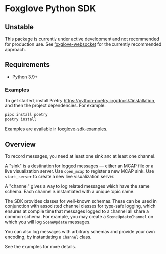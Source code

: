 # Foxglove Python SDK

## Unstable

This package is currently under active development and not recommended for production use. See [foxglove-websocket](https://github.com/foxglove/ws-protocol/tree/main/python) for the currently recommended approach.

## Requirements

- Python 3.9+

### Examples

To get started, install Poetry https://python-poetry.org/docs/#installation, and then the project dependencies. For example:

```sh
pipx install poetry
poetry install
```

Examples are available in [foxglove-sdk-examples](https://github.com/foxglove/foxglove-sdk/tree/main/python/foxglove-sdk-examples).

## Overview

To record messages, you need at least one sink and at least one channel.

A "sink" is a destination for logged messages — either an MCAP file or a live visualization server.
Use `open_mcap` to register a new MCAP sink. Use `start_server` to create a new live visualization
server.

A "channel" gives a way to log related messages which have the same schema. Each channel is
instantiated with a unique topic name.

The SDK provides classes for well-known schemas. These can be used in conjunction with associated
channel classes for type-safe logging, which ensures at compile time that messages logged to a
channel all share a common schema. For example, you may create a `SceneUpdateChannel` on which you
will log `SceneUpdate` messages.

You can also log messages with arbitrary schemas and provide your own encoding, by instantiating a
`Channel` class.

See the examples for more details.
